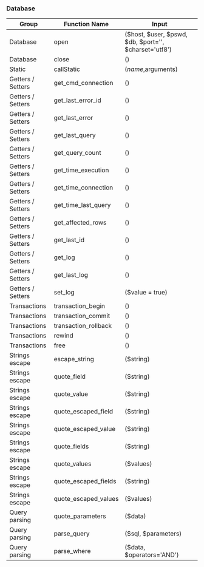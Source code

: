 ### Database
|Group|Function Name|Input|
| --- | --- | --- |
|Database           |open                 |($host, $user, $pswd, $db, $port='', $charset='utf8')|
|Database           |close                |()|
|Static             |callStatic           |($name,$arguments)|
|Getters / Setters  |get_cmd_connection   |()|
|Getters / Setters  |get_last_error_id    |()|
|Getters / Setters  |get_last_error       |()|
|Getters / Setters  |get_last_query       |()|
|Getters / Setters  |get_query_count      |()|
|Getters / Setters  |get_time_execution   |()|
|Getters / Setters  |get_time_connection  |()|
|Getters / Setters  |get_time_last_query  |()|
|Getters / Setters  |get_affected_rows    |()|
|Getters / Setters  |get_last_id          |()|
|Getters / Setters  |get_log              |()|
|Getters / Setters  |get_last_log         |()|
|Getters / Setters  |set_log              |($value = true)|
|Transactions       |transaction_begin    |()|
|Transactions       |transaction_commit   |()|
|Transactions       |transaction_rollback |()|
|Transactions       |rewind               |()|
|Transactions       |free                 |()|
|Strings escape     |escape_string        |($string)|
|Strings escape     |quote_field          |($string)|
|Strings escape     |quote_value          |($string)|
|Strings escape     |quote_escaped_field  |($string)|
|Strings escape     |quote_escaped_value  |($string)|
|Strings escape     |quote_fields         |($string)|
|Strings escape     |quote_values         |($values)|
|Strings escape     |quote_escaped_fields |($string)|
|Strings escape     |quote_escaped_values |($values)|
|Query parsing      |quote_parameters     |($data)|
|Query parsing      |parse_query          |($sql, $parameters)|
|Query parsing      |parse_where          |($data, $operators='AND')|
